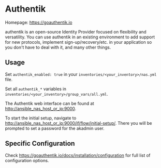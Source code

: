 # Authentik

Homepage: <https://goauthentik.io>

authentik is an open-source Identity Provider focused on flexibility and versatility. You can use authentik in an existing environment to add support for new protocols, implement sign-up/recovery/etc. in your application so you don't have to deal with it, and many other things.

## Usage

Set `authentik_enabled: true` in your `inventories/<your_inventory>/nas.yml` file.

Set all `authentik_*` variables in `inventories/<your_inventory>/group_vars/all.yml`.

The Authentik web interface can be found at <http://ansible_nas_host_or_ip:9000>.

To start the initial setup, navigate to <http://ansible_nas_host_or_ip:9000/if/flow/initial-setup/>. There you will be prompted to set a password for the akadmin user.

## Specific Configuration

Check <https://goauthentik.io/docs/installation/configuration> for full list of configuration options.

